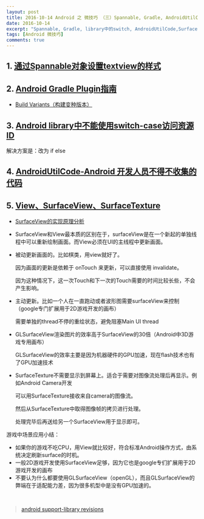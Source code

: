 ```yaml
---
layout: post
title: 2016-10-14 Android 之 微技巧 （三）Spannable, Gradle, AndroidUtilCode,SurfaceView
date: 2016-10-14
excerpt: "Spannable, Gradle, library中的switch, AndroidUtilCode,SurfaceView"
tags: [Android 微技巧]
comments: true
---
```



## 1. [通过Spannable对象设置textview的样式](http://www.cnblogs.com/tianzhijiexian/p/4222393.html)
 
## 2. [Android Gradle Plugin指南](http://blog.csdn.net/qinxiandiqi/article/details/37757065)
   - [Build Variants（构建变种版本）](http://blog.csdn.net/qinxiandiqi/article/details/37906449) 

## 3. [Android library中不能使用switch-case访问资源ID](http://zmywly8866.github.io/2014/12/24/android-can-not-use-switch-to-load-resource-in-libproject-solution.html)

解决方案是：改为 if else

## 4. [AndroidUtilCode-Android 开发人员不得不收集的代码](https://github.com/Blankj/AndroidUtilCode)

## 5. [View、SurfaceView、SurfaceTexture](http://blog.csdn.net/fulinwsuafcie/article/details/48583849)

- [SurfaceView的实现原理分析](http://blog.csdn.net/luoshengyang/article/details/8661317)
- SurfaceView和View最本质的区别在于，surfaceView是在一个新起的单独线程中可以重新绘制画面。而View必须在UI的主线程中更新画面。
- 被动更新画面的。比如棋类，用view就好了。

    因为画面的更新是依赖于 onTouch 来更新，可以直接使用 invalidate。 
    
    因为这种情况下，这一次Touch和下一次的Touch需要的时间比较长些，不会产生影响。
    
- 主动更新。比如一个人在一直跑动或者波形图需要surfaceView来控制（google专门扩展用于2D游戏开发的画布）
    
    需要单独的thread不停的重绘状态，避免阻塞Main UI thread
- GLSurfaceView渲染图片的效率高于SurfaceView的30倍（Android中3D游戏专用画布）
  
    GLSurfaceView的效率主要是因为机器硬件的GPU加速，现在flash技术也有了GPU加速技术
    
- SurfaceTexture不需要显示到屏幕上。适合于需要对图像流处理后再显示。例如Android Camera开发

    可以用SurfaceTexture接收来自camera的图像流。
    
    然后从SurfaceTexture中取得图像帧的拷贝进行处理。
    
    处理完毕后再送给另一个SurfaceView用于显示即可。

游戏中场景应用小结：

- 如果你的游戏不吃CPU，用View就比较好，符合标准Android操作方式，由系统决定刷新surface的时机。
- 一般2D游戏开发使用SurfaceView足够，因为它也是google专们扩展用于2D游戏开发的画布
- 不要认为什么都要使用GLSurfaceView（openGL），而且GLSurfaceView的弊端在于适配能力差，因为很多机型中是没有GPU加速的。



<br>


> [android support-library revisions](https://developer.android.com/topic/libraries/support-library/revisions.html)